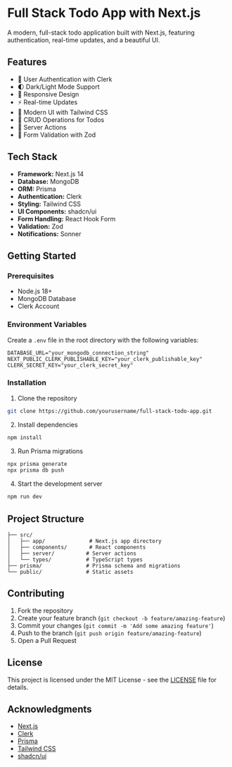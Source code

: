 # Full Stack Todo App with Next.js

A modern, full-stack todo application built with Next.js, featuring authentication, real-time updates, and a beautiful UI.

## Features

- 🔐 User Authentication with Clerk
- 🌓 Dark/Light Mode Support
- 📱 Responsive Design
- ⚡ Real-time Updates
- 🎨 Modern UI with Tailwind CSS
- 📝 CRUD Operations for Todos
- 🔄 Server Actions
- 🎯 Form Validation with Zod

## Tech Stack

- **Framework:** Next.js 14
- **Database:** MongoDB
- **ORM:** Prisma
- **Authentication:** Clerk
- **Styling:** Tailwind CSS
- **UI Components:** shadcn/ui
- **Form Handling:** React Hook Form
- **Validation:** Zod
- **Notifications:** Sonner

## Getting Started

### Prerequisites

- Node.js 18+ 
- MongoDB Database
- Clerk Account

### Environment Variables

Create a `.env` file in the root directory with the following variables:

```env
DATABASE_URL="your_mongodb_connection_string"
NEXT_PUBLIC_CLERK_PUBLISHABLE_KEY="your_clerk_publishable_key"
CLERK_SECRET_KEY="your_clerk_secret_key"
```

### Installation

1. Clone the repository
```bash
git clone https://github.com/yourusername/full-stack-todo-app.git
```

2. Install dependencies
```bash
npm install
```

3. Run Prisma migrations
```bash
npx prisma generate
npx prisma db push
```

4. Start the development server
```bash
npm run dev
```

## Project Structure

```
├── src/
│   ├── app/              # Next.js app directory
│   ├── components/       # React components
│   ├── server/          # Server actions
│   └── types/           # TypeScript types
├── prisma/              # Prisma schema and migrations
└── public/              # Static assets
```

## Contributing

1. Fork the repository
2. Create your feature branch (`git checkout -b feature/amazing-feature`)
3. Commit your changes (`git commit -m 'Add some amazing feature'`)
4. Push to the branch (`git push origin feature/amazing-feature`)
5. Open a Pull Request

## License

This project is licensed under the MIT License - see the [LICENSE](LICENSE) file for details.

## Acknowledgments

- [Next.js](https://nextjs.org/)
- [Clerk](https://clerk.com/)
- [Prisma](https://www.prisma.io/)
- [Tailwind CSS](https://tailwindcss.com/)
- [shadcn/ui](https://ui.shadcn.com/)
